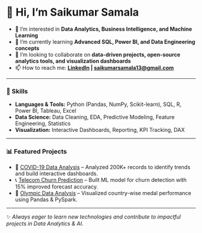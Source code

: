 # 👋 Hi, I’m Saikumar Samala  

- 👀 I’m interested in **Data Analytics, Business Intelligence, and Machine Learning**  
- 🌱 I’m currently learning **Advanced SQL, Power BI, and Data Engineering concepts**  
- 💞️ I’m looking to collaborate on **data-driven projects, open-source analytics tools, and visualization dashboards**  
- 📫 How to reach me: **[LinkedIn](https://www.linkedin.com/in/samalasaikumar) | saikumarsamala13@gmail.com**  

---

### 🚀 Skills  
- **Languages & Tools:** Python (Pandas, NumPy, Scikit-learn), SQL, R, Power BI, Tableau, Excel  
- **Data Science:** Data Cleaning, EDA, Predictive Modeling, Feature Engineering, Statistics  
- **Visualization:** Interactive Dashboards, Reporting, KPI Tracking, DAX  

---

### 📊 Featured Projects  
- 🦠 [COVID-19 Data Analysis](https://github.com/samalasaikumar/COVID_19-PROJECT) – Analyzed 200K+ records to identify trends and build interactive dashboards.  
- 📞 [Telecom Churn Prediction](https://github.com/samalasaikumar/TELECOM_CHRUN_ANALYSIS) – Built ML model for churn detection with 15% improved forecast accuracy.  
- 🏅 [Olympic Data Analysis](https://github.com/samalasaikumar/OLYMPIC_DATAANALYSIS_ODIN) – Visualized country-wise medal performance using Pandas & PySpark.  

---

✨ _Always eager to learn new technologies and contribute to impactful projects in Data Analytics & AI._  


